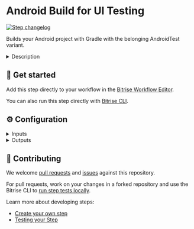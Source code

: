 # Android Build for UI Testing

[![Step changelog](https://shields.io/github/v/release/bitrise-steplib/bitrise-step-android-build-for-ui-testing?include_prereleases&label=changelog&color=blueviolet)](https://github.com/bitrise-steplib/bitrise-step-android-build-for-ui-testing/releases)

Builds your Android project with Gradle with the belonging AndroidTest variant.

<details>
<summary>Description</summary>

[This Step](https://github.com/bitrise-steplib/bitrise-step-android-build-for-ui-testing) generates all the APKs you need to run instrumentation tests for your Android app: both an APK from your app and the belonging test APK, for example,  `:app:assembleDemoDebug`, `:app:assembleDemoDebugAndroidTest`
 
 ### Configuring the Step
 1. Add the **Project Location** which is the root directory of your Android project.
 2. Set the **Module** you want to build. To see your available modules, open your project in Android Studio and go to **Project Structure** and see the list on the left.
 3. Set the **Variant** you want to build. To see your available variants, open your project in Android Studio and go to **Project Structure** and then the **variants** section.
 Under **Options**:
 4. Set the **APK location pattern**: Once the build has run, the Step finds the APK files with the given pattern.
 5. **Set the level of cache** where `all` caches build cache and dependencies, `only_deps` caches dependencies only, `none` does not cache anything.
 6. If you wish to pass any extra Gradle arguments to the gradle task, you can add those in the **Additional Gradle Arguments** input.

 ### Useful links
- [Testing with Bitrise](https://devcenter.bitrise.io/testing/testing-index/)
- [Deploying an Android app with Bitrise](https://devcenter.bitrise.io/deploy/android-deploy/android-deployment-index/)

### Related Steps
- [Android Build](https://www.bitrise.io/integrations/steps/android-build)
- [Gradle Runner](https://www.bitrise.io/integrations/steps/gradle-runner)
</details>

## 🧩 Get started

Add this step directly to your workflow in the [Bitrise Workflow Editor](https://devcenter.bitrise.io/steps-and-workflows/steps-and-workflows-index/).

You can also run this step directly with [Bitrise CLI](https://github.com/bitrise-io/bitrise).

## ⚙️ Configuration

<details>
<summary>Inputs</summary>

| Key | Description | Flags | Default |
| --- | --- | --- | --- |
| `project_location` | The root directory of your android project, for example, where your root build gradle file exist (also gradlew, settings.gradle, etc...) | required | `$BITRISE_SOURCE_DIR` |
| `module` | Set the module to build. Valid syntax examples: `app`, `feature:nested-module`  To see your available modules please open your project in Android Studio and go in [Project Structure] and see the list on the left.  | required |  |
| `variant` | Set the variant that you want to build. To see your available variants please open your project in Android Studio and go in [Project Structure] -> variants section.  | required |  |
| `apk_path_pattern` | Will find the APK files with the given pattern. | required | `*/build/outputs/apk/*.apk` |
| `cache_level` | `all` - will cache build cache and dependencies `only_deps` - will cache dependencies only `none` - will not cache anything | required | `only_deps` |
| `arguments` | Extra arguments passed to the gradle task |  |  |
</details>

<details>
<summary>Outputs</summary>

| Environment Variable | Description |
| --- | --- |
| `BITRISE_APK_PATH` | This output will include the path of the generated APK after filtering based on the filter inputs. |
| `BITRISE_TEST_APK_PATH` | This output will include the path of the generated test APK after filtering based on the filter inputs. |
</details>

## 🙋 Contributing

We welcome [pull requests](https://github.com/bitrise-steplib/bitrise-step-android-build-for-ui-testing/pulls) and [issues](https://github.com/bitrise-steplib/bitrise-step-android-build-for-ui-testing/issues) against this repository.

For pull requests, work on your changes in a forked repository and use the Bitrise CLI to [run step tests locally](https://devcenter.bitrise.io/bitrise-cli/run-your-first-build/).

Learn more about developing steps:

- [Create your own step](https://devcenter.bitrise.io/contributors/create-your-own-step/)
- [Testing your Step](https://devcenter.bitrise.io/contributors/testing-and-versioning-your-steps/)
